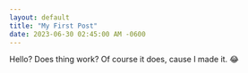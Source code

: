 ```yaml
---
layout: default
title: "My First Post"
date: 2023-06-30 02:45:00 AM -0600
---
```


Hello? Does thing work?
Of course it does, cause I made it. 😂
